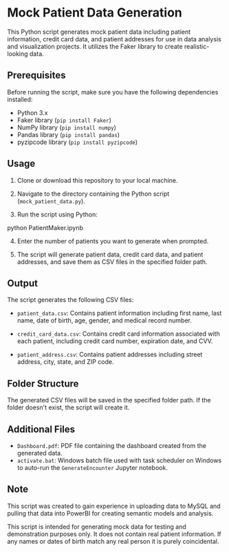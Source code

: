 # Mock Patient Data Generation

This Python script generates mock patient data including patient information, credit card data, and patient addresses for use in data analysis and visualization projects. It utilizes the Faker library to create realistic-looking data.

## Prerequisites

Before running the script, make sure you have the following dependencies installed:

- Python 3.x
- Faker library (`pip install Faker`)
- NumPy library (`pip install numpy`)
- Pandas library (`pip install pandas`)
- pyzipcode library (`pip install pyzipcode`)

## Usage

1. Clone or download this repository to your local machine.

2. Navigate to the directory containing the Python script (`mock_patient_data.py`).

3. Run the script using Python:

python PatientMaker.ipynb

4. Enter the number of patients you want to generate when prompted.

5. The script will generate patient data, credit card data, and patient addresses, and save them as CSV files in the specified folder path.

## Output

The script generates the following CSV files:

- `patient_data.csv`: Contains patient information including first name, last name, date of birth, age, gender, and medical record number.

- `credit_card_data.csv`: Contains credit card information associated with each patient, including credit card number, expiration date, and CVV.

- `patient_address.csv`: Contains patient addresses including street address, city, state, and ZIP code.

## Folder Structure

The generated CSV files will be saved in the specified folder path. If the folder doesn't exist, the script will create it.

## Additional Files
- `Dashboard.pdf`: PDF file containing the dashboard created from the generated data.
- `activate.bat`: Windows batch file used with task scheduler on Windows to auto-run the `GenerateEncounter` Jupyter notebook.

## Note

This script was created to gain experience in uploading data to MySQL and pulling that data into PowerBI for creating semantic models and analysis.

This script is intended for generating mock data for testing and demonstration purposes only. It does not contain real patient information. If any names or dates of birth match any real person it is purely coincidental.
